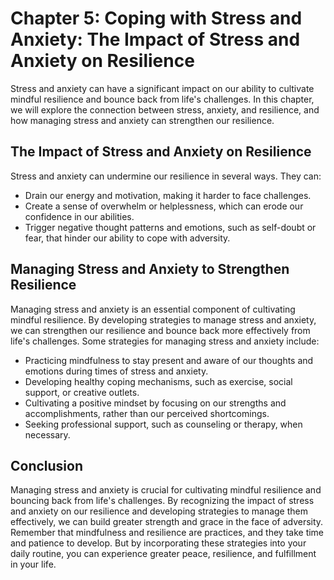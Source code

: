 Chapter 5: Coping with Stress and Anxiety: The Impact of Stress and Anxiety on Resilience
=========================================================================================

Stress and anxiety can have a significant impact on our ability to cultivate mindful resilience and bounce back from life's challenges. In this chapter, we will explore the connection between stress, anxiety, and resilience, and how managing stress and anxiety can strengthen our resilience.

The Impact of Stress and Anxiety on Resilience
----------------------------------------------

Stress and anxiety can undermine our resilience in several ways. They can:

* Drain our energy and motivation, making it harder to face challenges.
* Create a sense of overwhelm or helplessness, which can erode our confidence in our abilities.
* Trigger negative thought patterns and emotions, such as self-doubt or fear, that hinder our ability to cope with adversity.

Managing Stress and Anxiety to Strengthen Resilience
----------------------------------------------------

Managing stress and anxiety is an essential component of cultivating mindful resilience. By developing strategies to manage stress and anxiety, we can strengthen our resilience and bounce back more effectively from life's challenges. Some strategies for managing stress and anxiety include:

* Practicing mindfulness to stay present and aware of our thoughts and emotions during times of stress and anxiety.
* Developing healthy coping mechanisms, such as exercise, social support, or creative outlets.
* Cultivating a positive mindset by focusing on our strengths and accomplishments, rather than our perceived shortcomings.
* Seeking professional support, such as counseling or therapy, when necessary.

Conclusion
----------

Managing stress and anxiety is crucial for cultivating mindful resilience and bouncing back from life's challenges. By recognizing the impact of stress and anxiety on our resilience and developing strategies to manage them effectively, we can build greater strength and grace in the face of adversity. Remember that mindfulness and resilience are practices, and they take time and patience to develop. But by incorporating these strategies into your daily routine, you can experience greater peace, resilience, and fulfillment in your life.
